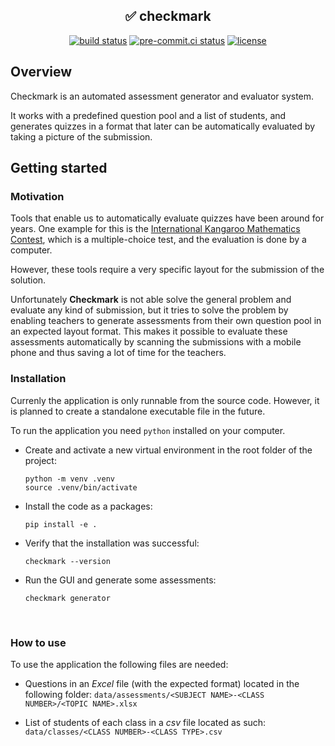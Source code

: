 ## <div align="center"> ✅ checkmark</div>

<div align="center">
<a href="https://github.com/daniel-mizsak/checkmark/actions/workflows/main.yml" target="_blank"><img src="https://github.com/daniel-mizsak/checkmark/actions/workflows/main.yml/badge.svg" alt="build status"></a>
<a href="https://results.pre-commit.ci/latest/github/daniel-mizsak/checkmark/main" target="_blank"><img src="https://results.pre-commit.ci/badge/github/daniel-mizsak/checkmark/main.svg" alt="pre-commit.ci status"></a>
<a href="ttps://img.shields.io/github/license/daniel-mizsak/checkmark" target="_blank"><img src="https://img.shields.io/github/license/daniel-mizsak/checkmark" alt="license"></a>
</div>


## Overview
Checkmark is an automated assessment generator and evaluator system.

It works with a predefined question pool and a list of students, and generates quizzes in a format that later can be automatically evaluated by taking a picture of the submission.<br>


## Getting started
### Motivation
Tools that enable us to automatically evaluate quizzes have been around for years.
One example for this is the <a href="https://mateprod.blob.core.windows.net/media/Default/images/Kodlap_Minta.pdf">International Kangaroo Mathematics Contest</a>, which is a multiple-choice test, and the evaluation is done by a computer.

However, these tools require a very specific layout for the submission of the solution.

Unfortunately **Checkmark** is not able solve the general problem and evaluate any kind of submission, but it tries to solve the problem by enabling teachers to generate assessments from their own question pool in an expected layout format.
This makes it possible to evaluate these assessments automatically by scanning the submissions with a mobile phone and thus saving a lot of time for the teachers.
<br>

### Installation
Currenly the application is only runnable from the source code. However, it is planned to create a standalone executable file in the future.

To run the application you need `python` installed on your computer.

- Create and activate a new virtual environment in the root folder of the project:
    ```
    python -m venv .venv
    source .venv/bin/activate
    ```

- Install the code as a packages:
    ```
    pip install -e .
    ```

- Verify that the installation was successful:
    ```
    checkmark --version
    ```

- Run the GUI and generate some assessments:
    ```
    checkmark generator
    ```
<br>

### How to use
To use the application the following files are needed:

- Questions in an *Excel* file (with the expected format) located in the following folder:
`data/assessments/<SUBJECT NAME>-<CLASS NUMBER>/<TOPIC NAME>.xlsx`

- List of students of each class in a *csv* file located as such:
`data/classes/<CLASS NUMBER>-<CLASS TYPE>.csv`
